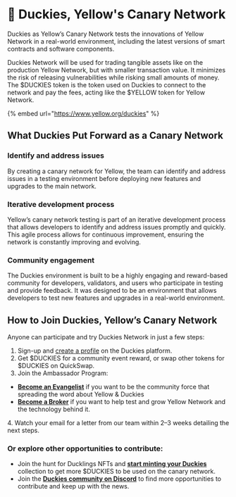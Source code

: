 # 🐤 Duckies, Yellow's Canary Network

Duckies as Yellow’s Canary Network tests the innovations of Yellow Network in a real-world environment, including the latest versions of smart contracts and software components.

Duckies Network will be used for trading tangible assets like on the production Yellow Network, but with smaller transaction value. It minimizes the risk of releasing vulnerabilities while risking small amounts of money. The $DUCKIES token is the token used on Duckies to connect to the network and pay the fees, acting like the $YELLOW token for Yellow Network.

{% embed url="https://www.yellow.org/duckies" %}

## What Duckies Put Forward as a Canary Network <a href="#453b" id="453b"></a>

### **Identify and address issues** <a href="#3348" id="3348"></a>

By creating a canary network for Yellow, the team can identify and address issues in a testing environment before deploying new features and upgrades to the main network.

### **Iterative development process** <a href="#3eec" id="3eec"></a>

Yellow’s canary network testing is part of an iterative development process that allows developers to identify and address issues promptly and quickly. This agile process allows for continuous improvement, ensuring the network is constantly improving and evolving.

### **Community engagement** <a href="#577d" id="577d"></a>

The Duckies environment is built to be a highly engaging and reward-based community for developers, validators, and users who participate in testing and provide feedback. It was designed to be an environment that allows developers to test new features and upgrades in a real-world environment.

## How to Join Duckies, Yellow’s Canary Network <a href="#89f5" id="89f5"></a>

Anyone can participate and try Duckies Network in just a few steps:

1. Sign-up and [create a profile](http://yellow.org/duckies/me) on the Duckies platform.
2. Get $DUCKIES for a community event reward, or swap other tokens for $DUCKIES on QuickSwap.
3. Join the Ambassador Program:

* [**Become an Evangelist**](https://forms.yellow.org/ambassador) if you want to be the community force that spreading the word about Yellow & Duckies
* [**Become a Broker**](https://forms.yellow.org/canary\_brokers) if you want to help test and grow Yellow Network and the technology behind it.

4\. Watch your email for a letter from our team within 2–3 weeks detailing the next steps.

### **Or explore other opportunities to contribute:** <a href="#afd7" id="afd7"></a>

* Join the hunt for Ducklings NFTs and [**start minting your Duckies**](http://yellow.org/duckies/me) collection to get more $DUCKIES to be used on the canary network.
* Join the [**Duckies community on Discord**](https://discord.gg/kmXHyeAQ) to find more opportunities to contribute and keep up with the news.
